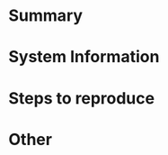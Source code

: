 <!--
If the issue occurs in a GNOME component and you can identify which
one, please look to that project for an existing issue or open an issue
there if there isn't one. If you are unsure, you can open an issue here.
-->

# Summary
<!--
Describe the problem you experienced. Please describe the
behaviour you expected and the behaviour that you instead observed.
Did you recently change something in your system?
Have you encountered this problem in another operating systems?
-->

# System Information
<!--
Please provide the version of GNOME OS you are using, the features or
extensions you have enabled and, if relevant, details about your hardware.

If the issue is new, please mention the last version you know of
that didn't have this issue, or when the issue first appeared.

You can see your current version by running `cat /usr/lib/os-release`
and enabled features with `updatectl features`
-->

# Steps to reproduce
<!--
Detail the actions you took to run into this issue.
-->

# Other
<!--
Any other relevant information like logs, error messages or screenshots.

You can save the logs of your current boot to a file name logs.txt
in your home directory by running `journalctl -b0 > logs.txt`
-->

<!--
You can consult https://handbook.gnome.org/issues/reporting.html
for guidelines around reporting a bug for GNOME projects.
-->
